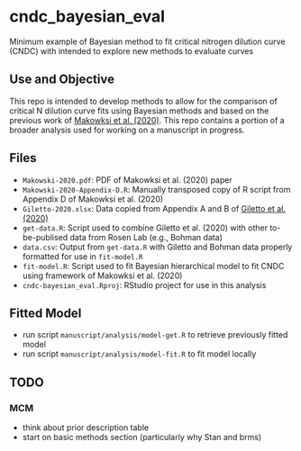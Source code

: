 # cndc_bayesian_eval
Minimum example of Bayesian method to fit critical nitrogen dilution curve (CNDC) with intended to explore new methods to evaluate curves

## Use and Objective
This repo is intended to develop methods to allow for the comparison of critical N dilution curve fits using Bayesian methods and based on the previous work of [Makowksi et al. (2020)](http://doi.org/10.1016/j.eja.2020.126076). This repo contains a portion of a broader analysis used for working on a manuscript in progress.

## Files
- `Makowski-2020.pdf`: PDF of Makowksi et al. (2020) paper  
- `Makowski-2020-Appendix-D.R`: Manually transposed copy of R script from Appendix D of Makowksi et al. (2020)  
- `Giletto-2020.xlsx`: Data copied from Appendix A and B of [Giletto et al. (2020)](http://doi.org/10.1016/j.eja.2020.126114)  
- `get-data.R`: Script used to combine Giletto et al. (2020) with other to-be-publised data from Rosen Lab (e.g., Bohman data)  
- `data.csv`: Output from `get-data.R` with Giletto and Bohman data properly formatted for use in `fit-model.R`  
- `fit-model.R`: Script used to fit Bayesian hierarchical model to fit CNDC using framework of Makowksi et al. (2020)  
- `cndc-bayesian_eval.Rproj`: RStudio project for use in this analysis  

## Fitted Model

- run script `manuscript/analysis/model-get.R` to retrieve previously fitted model
- run script `manuscript/analysis/model-fit.R` to fit model locally

## TODO

### MCM

- think about prior description table
- start on basic methods section (particularly why Stan and brms)
